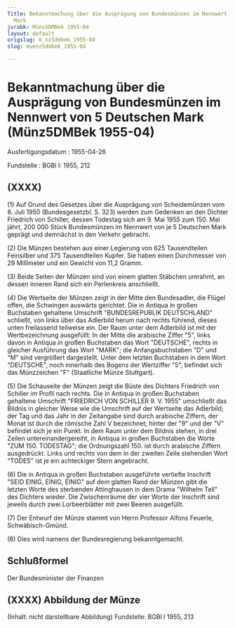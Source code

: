 ```yaml
---
Title: Bekanntmachung über die Ausprägung von Bundesmünzen im Nennwert von 5 Deutschen
  Mark
jurabk: Münz5DMBek 1955-04
layout: default
origslug: m_nz5dmbek_1955-04
slug: muenz5dmbek_1955-04

---
```


# Bekanntmachung über die Ausprägung von Bundesmünzen im Nennwert von 5 Deutschen Mark (Münz5DMBek 1955-04)

Ausfertigungsdatum
:   1955-04-26

Fundstelle
:   BGBl I: 1955, 212

## (XXXX)

(1) Auf Grund des Gesetzes über die Ausprägung von Scheidemünzen vom
8\. Juli 1950 (Bundesgesetzbl. S. 323) werden zum Gedenken an den
Dichter Friedrich von Schiller, dessen Todestag sich am 9. Mai 1955
zum 150. Mal jährt, 200 000 Stück Bundesmünzen im Nennwert von je 5
Deutschen Mark geprägt und demnächst in den Verkehr gebracht.

(2) Die Münzen bestehen aus einer Legierung von 625 Tausendteilen
Feinsilber und 375 Tausendteilen Kupfer. Sie haben einen Durchmesser
von 29 Millimeter und ein Gewicht von 11,2 Gramm.

(3) Beide Seiten der Münzen sind von einem glatten Stäbchen umrahmt,
an dessen inneren Rand sich ein Perlenkreis anschließt.

(4) Die Wertseite der Münzen zeigt in der Mitte den Bundesadler, die
Flügel offen, die Schwingen auswärts gerichtet. Die in Antiqua in
großen Buchstaben gehaltene Umschrift "BUNDESREPUBLIK DEUTSCHLAND"
schließt, von links über das Adlerbild herum nach rechts führend,
dieses unten freilassend teilweise ein. Der Raum unter dem Adlerbild
ist mit der Wertbezeichnung ausgefüllt: In der Mitte die arabische
Ziffer "5", links davon in Antiqua in großen Buchstaben das Wort
"DEUTSCHE", rechts in gleicher Ausführung das Wort "MARK"; die
Anfangsbuchstaben "D" und "M" sind vergrößert dargestellt. Unter dem
letzten Buchstaben in dem Wort "DEUTSCHE", noch innerhalb des Bogens
der Wertziffer "5", befindet sich das Münzzeichen "F" (Staatliche
Münze Stuttgart).

(5) Die Schauseite der Münzen zeigt die Büste des Dichters Friedrich
von Schiller im Profil nach rechts. Die in Antiqua in großen
Buchstaben gehaltene Umschrift "FRIEDRICH VON SCHILLER 9. V. 1955"
umschließt das Bildnis in gleicher Weise wie die Umschrift auf der
Wertseite das Adlerbild; der Tag und das Jahr in der Zeitangabe sind
durch arabische Ziffern, der Monat ist durch die römische Zahl V
bezeichnet; hinter der "9" und der "V" befindet sich je ein Punkt. In
dem Raum unter dem Bildnis stehen, in drei Zeilen
untereinandergereiht, in Antiqua in großen Buchstaben die Worte "ZUM
150\. TODESTAG"; die Ordnungszahl 150. ist durch arabische Ziffern
ausgedrückt. Links und rechts von dem in der zweiten Zeile stehenden
Wort "TODES" ist je ein achteckiger Stern angebracht.

(6) Die in Antiqua in großen Buchstaben ausgeführte vertiefte
Inschrift "SEID EINIG, EINIG, EINIG" auf dem glatten Rand der Münzen
gibt die letzten Worte des sterbenden Attinghausen in dem Drama
"Wilhelm Tell" des Dichters wieder. Die Zwischenräume der vier Worte
der Inschrift sind jeweils durch zwei Lorbeerblätter mit zwei Beeren
ausgefüllt.

(7) Der Entwurf der Münze stammt von Herrn Professor Alfons Feuerle,
Schwäbisch-Gmünd.

(8) Dies wird namens der Bundesregierung bekanntgemacht.

## Schlußformel

Der Bundesminister der Finanzen

## (XXXX) Abbildung der Münze

(Inhalt: nicht darstellbare Abbildung)
Fundstelle: BGBl I 1955, 213

